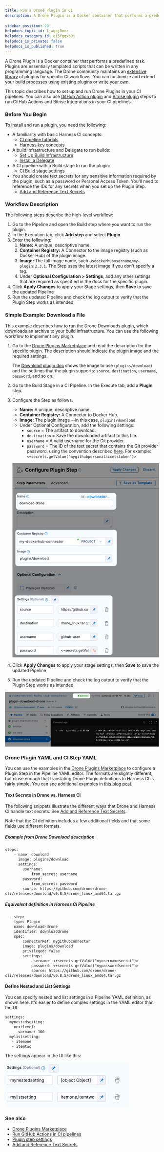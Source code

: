 ```yaml
---
title: Run a Drone Plugin in CI
description: A Drone Plugin is a Docker container that performs a predefined task.

sidebar_position: 20
helpdocs_topic_id: fjagoj8mez
helpdocs_category_id: ei5fgqxb0j
helpdocs_is_private: false
helpdocs_is_published: true
---
```


A Drone Plugin is a Docker container that performs a predefined task. Plugins are essentially templated scripts that can be written in any programming language. The Drone community maintains an [extensive library](https://plugins.drone.io/) of plugins for specific CI workflows. You can customize and extend your build processes using existing plugins or [write your own](https://harness.io/blog/continuous-integration/write-first-plugin-for-cie/).

This topic describes how to set up and run Drone Plugins in your CI pipelines. You can also use [GitHub Action plugin](../../ci-technical-reference/ci-github-action-step.md) and [Bitrise plugin](../../ci-technical-reference/ci-bitrise-plugin.md) steps to run GitHub Actions and Bitrise Integrations in your CI pipelines.

### Before You Begin

To install and run a plugin, you need the following:

* A familiarity with basic Harness CI concepts:
	+ [CI pipeline tutorials](../../ci-quickstarts/ci-pipeline-quickstart.md)
	+ [Harness key concepts](../../../getting-started/learn-harness-key-concepts.md)
* A build infrastructure and Delegate to run builds:
	+ [Set Up Build Infrastructure](/docs/category/set-up-build-infrastructure)
	+ [Install a Delegate](../../../platform/2_Delegates/install-delegates/install-a-delegate.md)
* A CI pipeline with a Build stage to run the plugin:
	+ [CI Build stage settings](../../ci-technical-reference/ci-stage-settings.md)
* You should create text secrets for any sensitive information required by the plugin, such as a password or Personal Access Token. You'll need to reference the IDs for any secrets when you set up the Plugin Step.
	+ [Add and Reference Text Secrets](../../../platform/6_Security/2-add-use-text-secrets.md)

### Workflow Description

The following steps describe the high-level workflow:

1. Go to the Pipeline and open the Build step where you want to run the plugin.
2. In the Execution tab, click **Add step** and select **Plugin**.
3. Enter the following:
	1. **Name:** A unique, descriptive name.
	2. **Container Registry:** A Connector to the image registry (such as Docker Hub) of the plugin image.
	3. **Image:** The full image name, such as`dockerhubusername/my-plugin:2.3.1`. The Step uses the latest image if you don't specify a tag.
	4. Under **Optional Configuration > Settings**, add any other settings that are required as specified in the docs for the specific plugin.
4. Click **Apply Changes** to apply your Stage settings, then **Save** to save the updated Pipeline
5. Run the updated Pipeline and check the log output to verify that the Plugin Step works as intended.

### Simple Example: Download a File

This example describes how to run the Drone Downloads plugin, which downloads an archive to your build infrastructure. You can use the following workflow to implement any plugin.

1. Go to the [Drone Plugins Marketplace](https://plugins.drone.io/) and read the description for the specific plugin. The description should indicate the plugin image and the required settings.

   The [Download plugin doc](https://plugins.drone.io/plugins/download) shows the image to use (`plugins/download`) and the settings that the plugin supports: `source`, `destination`, `username`, `password`, and so on.

2. Go to the Build Stage in a CI Pipeline. In the Execute tab, add a **Plugin** step.
3. Configure the Step as follows.

   * **Name:** A unique, descriptive name.
   * **Container Registry:** A Connector to Docker Hub.
   * **Image:** The plugin image --in this case, `plugins/download`
   * Under Optional Configuration, add the following settings:
      + `source` = The artifact to download.
	  + `destination` = Save the downloaded artifact to this file.
	  + `username` = A valid username for the Git provider.
	  + `password` = The ID of the text secret that contains the Git provider password, using the convention described [here](../../../platform/6_Security/2-add-use-text-secrets.md#step-3-reference-the-encrypted-text-by-identifier). For example: `<+secrets.getValue("mygithubpersonalaccesstoken")>`

   ![](./static/run-a-drone-plugin-in-ci-00.png)

4. Click **Apply Changes** to apply your stage settings, then **Save** to save the updated Pipeline
5. Run the updated Pipeline and check the log output to verify that the Plugin Step works as intended.

  ![](./static/run-a-drone-plugin-in-ci-01.png)

### Drone Plugin YAML and CI Step YAML

You can use the examples in the [Drone Plugins Marketplace](https://plugins.drone.io/) to configure a Plugin Step in the Pipeline YAML editor. The formats are slightly different, but close enough that translating Drone Plugin definitions to Harness CI is fairly simple. You can see additional examples in [this blog post](https://harness.io/blog/continuous-integration/github-actions-support-harness-ci/).

#### Text Secrets in Drone vs. Harness CI

The following snippets illustrate the different ways that Drone and Harness CI handle text secrets. See [Add and Reference Text Secrets](../../../platform/6_Security/2-add-use-text-secrets.md).

Note that the CI definition includes a few additional fields and that some fields use different formats.

##### Example from Drone Download description

```
steps:
    - name: download
	  image: plugins/download
	  settings:    
	    username:     
		    from_secret: username
		password:      
			from_secret: password
		source: https://github.com/drone/drone-cli/releases/download/v0.8.5/drone_linux_amd64.tar.gz                                  
```

##### Equivalent definition in Harness CI Pipeline

```
  - step:
    type: Plugin
	name: download-drone
	identifier: downloaddrone
	spec:            
	    connectorRef: mygithubconnector            
		image: plugins/download
		privileged: false
		settings:
		    username: <+secrets.getValue("myusernamesecret")>
			password: <+secrets.getValue("mypasswordsecret")>
			source: https://github.com/drone/drone-cli/releases/download/v0.8.5/drone_linux_amd64.tar.gz
```


#### Define Nested and List Settings

You can specify nested and list settings in a Pipeline YAML definition, as shown here. It's easier to define complex settings in the YAML editor than the UI.


```
settings:  
  mynestedsetting:  
    nextlevel:   
      varname: 100  
  mylistsetting:  
   - itemone   
   - itemtwo
```
The settings appear in the UI like this:

![](./static/run-a-drone-plugin-in-ci-02.png)

### See also

* [Drone Plugins Marketplace](https://plugins.drone.io/)
* [Run GitHub Actions in CI pipelines](run-a-git-hub-action-in-cie.md)
* [Plugin step settings](../../ci-technical-reference/plugin-step-settings-reference.md)
* [Add and Reference Text Secrets](../../../platform/6_Security/2-add-use-text-secrets.md)

